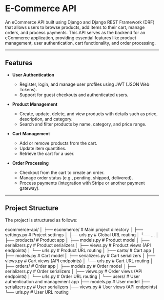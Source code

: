 # E-Commerce API

An eCommerce API built using Django and Django REST Framework (DRF) that allows users to browse products, add items to their cart, manage orders, and process payments. This API serves as the backend for an eCommerce application, providing essential features like product management, user authentication, cart functionality, and order processing.

---

## Features

- **User Authentication**
  - Register, login, and manage user profiles using JWT (JSON Web Tokens).
  - Support for guest checkouts and authenticated users.

- **Product Management**
  - Create, update, delete, and view products with details such as price, description, and category.
  - Search and filter products by name, category, and price range.

- **Cart Management**
  - Add or remove products from the cart.
  - Update item quantities.
  - Retrieve the cart for a user.

- **Order Processing**
  - Checkout from the cart to create an order.
  - Manage order status (e.g., pending, shipped, delivered).
  - Process payments (integration with Stripe or another payment gateway).

---

## Project Structure

The project is structured as follows:

ecommerce-api/ │ ├── ecommerce/          # Main project directory │   ├── settings.py     # Project settings │   ├── urls.py         # Global URL routing │   └── ... │ ├── products/           # Product app │   ├── models.py       # Product model │   ├── serializers.py  # Product serializers │   ├── views.py        # Product views (API endpoints) │   └── urls.py         # Product URL routing │ ├── carts/              # Cart app │   ├── models.py       # Cart model │   ├── serializers.py  # Cart serializers │   ├── views.py        # Cart views (API endpoints) │   └── urls.py         # Cart URL routing │ ├── orders/             # Order app │   ├── models.py       # Order model │   ├── serializers.py  # Order serializers │   ├── views.py        # Order views (API endpoints) │   └── urls.py         # Order URL routing │ └── users/              # User authentication and management app ├── models.py       # User model ├── serializers.py  # User serializers ├── views.py        # User views (API endpoints) └── urls.py         # User URL routing